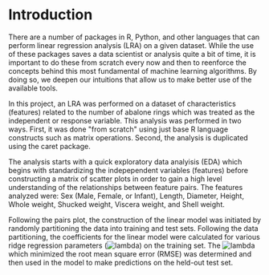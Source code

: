 # Introduction
There are a number of packages in R, Python, and other languages that can perform linear regression analysis (LRA) on a given dataset.  While the use of these packages saves a data scientist or analysis quite a bit of time, it is important to do these from scratch every now and then to reenforce the concepts behind this most fundamental of machine learning algorithms.  By doing so, we deepen our intuitions that allow us to make better use of the available tools.

In this project, an LRA was performed on a dataset of characteristics (features) related to the number of abalone rings which was treated as the independent or response variable.  This analysis was performed in two ways.  First, it was done "from scratch" using just base R language constructs such as matrix operations.  Second, the analysis is duplicated using the caret package.

The analysis starts with a quick exploratory data analyisis (EDA) which begins with standardizing the indepependent variables (features) before constructing a matrix of scatter plots in order to gain a high level understanding of the relationships between feature pairs. The features analyzed were: Sex (Male, Female, or Infant), Length, Diameter, Height, Whole weight, Shucked weight, Viscera weight, and Shell weight.

Following the pairs plot, the construction of the linear model was initiated by randomly partitioning the data into training and test sets. Following the data partitioning, the coefficients for the linear model were calculated for various ridge regression parameters (<img src="https://dl.dropboxusercontent.com/u/21862473/images/gif.latex.gif" title="lambda" />) on the training set.  The <img src="https://dl.dropboxusercontent.com/u/21862473/images/gif.latex.gif" title="lambda" /> which minimized the root mean square error (RMSE) was determined and then used in the model to make predictions on the held-out test set.